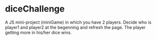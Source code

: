 # diceChallenge
A JS mini-project (miniGame) in which you have 2 players. Decide who is player1 and player2 at the begenning and refresh the page.
The player getting more in his/her dice wins.
